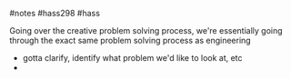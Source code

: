 #notes #hass298 #hass



Going over the creative problem solving process, we're essentially going through the exact same problem solving process as engineering

- gotta clarify, identify what problem we'd like to look at, etc
- 